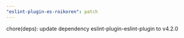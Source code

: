 ```yaml
---
"eslint-plugin-es-roikoren": patch
---
```


chore(deps): update dependency eslint-plugin-eslint-plugin to v4.2.0
